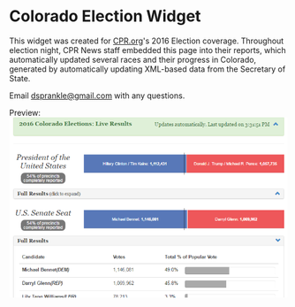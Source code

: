 # Colorado Election Widget
This widget was created for [CPR.org](http://www.cpr.org)'s 2016 Election coverage. Throughout election night, CPR News staff embedded this page into their reports, which automatically updated several races and their progress in Colorado, generated by automatically updating XML-based data from the Secretary of State.

Email dsprankle@gmail.com with any questions.

Preview:
![Election widget in action](election-widget-preview.png "Election Widget")